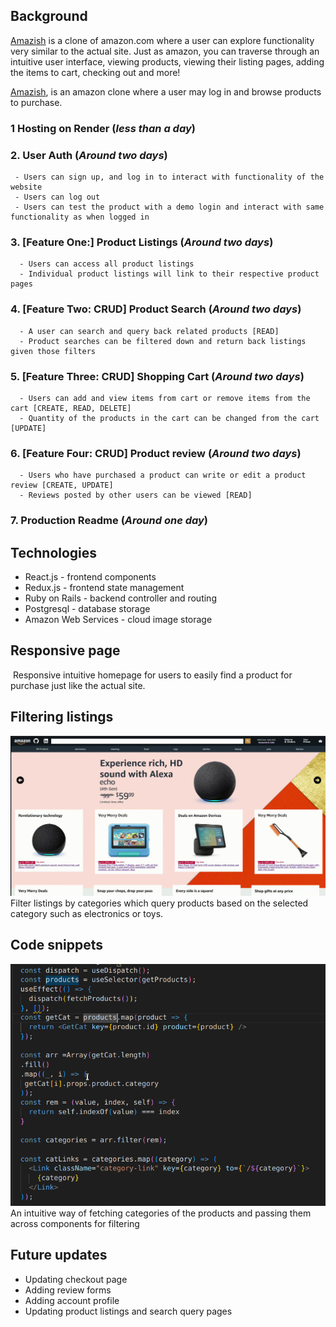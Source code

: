 ## Background
<a href='https://amazon-clone-uls3.onrender.com' alt=''>Amazish</a> is a clone of amazon.com where a user can explore functionality very similar to the actual site. Just as amazon, you can traverse through an intuitive user interface, viewing products, viewing their listing pages, adding the items to cart, checking out and more! 

<a href='https://amazon-clone-uls3.onrender.com' alt=''>Amazish</a>, is an amazon clone where a user may log in and browse products to purchase.

### 1 Hosting on Render (_less than a day_)

### 2. User Auth (_Around two days_)
     - Users can sign up, and log in to interact with functionality of the website 
     - Users can log out
     - Users can test the product with a demo login and interact with same functionality as when logged in

### 3. [Feature One:] Product Listings (_Around two days_)
      - Users can access all product listings
      - Individual product listings will link to their respective product pages

### 4. [Feature Two: CRUD] Product Search (_Around two days_)
      - A user can search and query back related products [READ]
      - Product searches can be filtered down and return back listings given those filters

### 5.  [Feature Three: CRUD] Shopping Cart (_Around two days_)
      - Users can add and view items from cart or remove items from the cart [CREATE, READ, DELETE]
      - Quantity of the products in the cart can be changed from the cart [UPDATE]

### 6. [Feature Four: CRUD] Product review (_Around two days_)
      - Users who have purchased a product can write or edit a product review [CREATE, UPDATE]
      - Reviews posted by other users can be viewed [READ]

### 7. Production Readme (_Around one day_)

## Technologies
- React.js - frontend components
- Redux.js - frontend state management
- Ruby on Rails - backend controller and routing
- Postgresql - database storage
- Amazon Web Services - cloud image storage

## Responsive page
<img src='https://github.com/IshsGit/amazon_clone/blob/main/frontend/src/assets/images/Screencast-from-12-15-2022-04_49_43-PM.gif' alt='' />
Responsive intuitive homepage for users to easily find a product for purchase just like the actual site.

## Filtering listings
<img src='https://github.com/IshsGit/amazon_clone/blob/main/frontend/src/assets/images/Screencast-from-12-16-2022-01_03_45-AM.gif' alt='' />
Filter listings by categories which query products based on the selected category such as electronics or toys. 

## Code snippets
<img src='https://github.com/IshsGit/amazon_clone/blob/main/frontend/src/assets/images/amazish-code-snippet.png' alt='' />
An intuitive way of fetching categories of the products and passing them across components for filtering

## Future updates
- Updating checkout page
- Adding review forms
- Adding account profile 
- Updating product listings and search query pages
